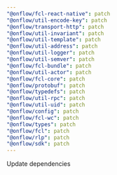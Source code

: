 ```yaml
---
"@onflow/fcl-react-native": patch
"@onflow/util-encode-key": patch
"@onflow/transport-http": patch
"@onflow/util-invariant": patch
"@onflow/util-template": patch
"@onflow/util-address": patch
"@onflow/util-logger": patch
"@onflow/util-semver": patch
"@onflow/fcl-bundle": patch
"@onflow/util-actor": patch
"@onflow/fcl-core": patch
"@onflow/protobuf": patch
"@onflow/typedefs": patch
"@onflow/util-rpc": patch
"@onflow/util-uid": patch
"@onflow/config": patch
"@onflow/fcl-wc": patch
"@onflow/types": patch
"@onflow/fcl": patch
"@onflow/rlp": patch
"@onflow/sdk": patch
---
```


Update dependencies
